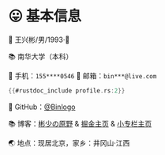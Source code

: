 # 😛 基本信息

🤖 王兴彬/男/1993·🐓

📚 南华大学（本科）

📱 手机：`155****0546`  📮 邮箱：`bin***@live.com`

```rust
{{#rustdoc_include profile.rs:2}}
```

🐙 GitHub：[@Binlogo](https://github.com/Binlogo) 

📚 博客：[彬少の原野](https://binlogo.github.io/) & [掘金主页](https://juejin.im/user/56a029d2128fe1005134e7fe/posts) & [小专栏主页](https://xiaozhuanlan.com/u/2558455195) 

🌏 地点：现居北京，家乡：井冈山·江西

